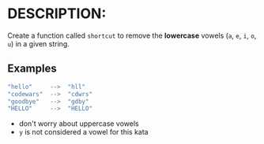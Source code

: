 # DESCRIPTION:

Create a function called `shortcut` to remove the **lowercase** vowels (`a`, `e`, `i`, `o`, `u`) in a given string.

## Examples

```js
"hello"     -->  "hll"
"codewars"  -->  "cdwrs"
"goodbye"   -->  "gdby"
"HELLO"     -->  "HELLO"
```

-   don't worry about uppercase vowels
-   `y` is not considered a vowel for this kata
